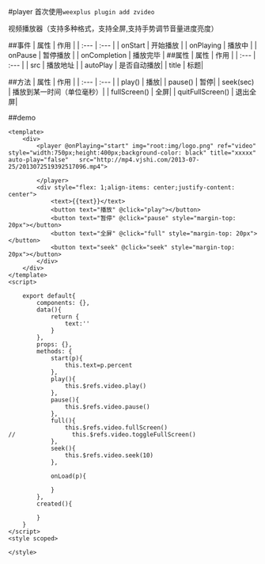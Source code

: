 #player
首次使用```weexplus plugin add zvideo```

视频播放器（支持多种格式，支持全屏,支持手势调节音量进度亮度）

##事件
| 属性 | 作用 |
| :--- | :--- |
| onStart | 开始播放 |
| onPlaying | 播放中 |
| onPause | 暂停播放 |
| onCompletion | 播放完毕 |
##属性
| 属性 | 作用 |
| :--- | :--- |
| src | 播放地址 |
| autoPlay | 是否自动播放|
| title | 标题|

##方法
| 属性 | 作用 |
| :--- | :--- |
| play() | 播放|
| pause() | 暂停|
| seek(sec) | 播放到某一时间（单位毫秒）|
| fullScreen() | 全屏|
| quitFullScreen() | 退出全屏|

##demo
```
<template>
    <div>
        <player @onPlaying="start" img="root:img/logo.png" ref="video" style="width:750px;height:400px;background-color: black" title="xxxxx" auto-play="false"   src="http://mp4.vjshi.com/2013-07-25/2013072519392517096.mp4">

        </player>
        <div style="flex: 1;align-items: center;justify-content: center">
            <text>{{text}}</text>
            <button text="播放" @click="play"></button>
            <button text="暂停" @click="pause" style="margin-top: 20px"></button>
            <button text="全屏" @click="full" style="margin-top: 20px"></button>
            <button text="seek" @click="seek" style="margin-top: 20px"></button>
        </div>
    </div>
</template>
<script>

    export default{
        components: {},
        data(){
            return {
                text:''
            }
        },
        props: {},
        methods: {
            start(p){
                this.text=p.percent
            },
            play(){
                this.$refs.video.play()
            },
            pause(){
                this.$refs.video.pause()
            },
            full(){
                this.$refs.video.fullScreen()
//                this.$refs.video.toggleFullScreen()
            },
            seek(){
                this.$refs.video.seek(10)
            },
            
            onLoad(p){

            }
        },
        created(){

        }
    }
</script>
<style scoped>

</style>
```
